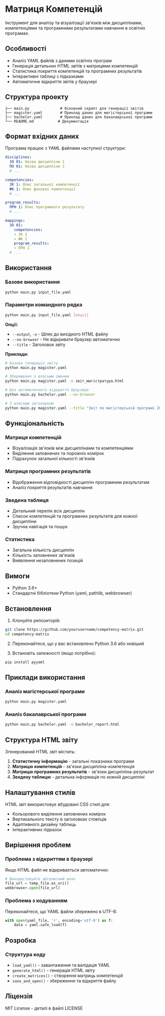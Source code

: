 # Матриця Компетенцій

Інструмент для аналізу та візуалізації зв'язків між дисциплінами, компетенціями та програмними результатами навчання в освітніх програмах.

## Особливості

- Аналіз YAML файлів з даними освітніх програм
- Генерація детальних HTML звітів з матрицями компетенцій
- Статистика покриття компетенцій та програмних результатів
- Інтерактивні таблиці з підказками
- Автоматичне відкриття звітів у браузері

## Структура проекту

```
├── main.py              # Основний скрипт для генерації звітів
├── magister.yaml        # Приклад даних для магістерської програми
├── bachelor.yaml        # Приклад даних для бакалаврської програми
└── README.md           # Документація
```

## Формат вхідних даних

Програма працює з YAML файлами наступної структури:

```yaml
disciplines:
  ЗО 01: Назва дисципліни 1
  ПО 01: Назва дисципліни 2
  # ...

competencies:
  ЗК 1: Опис загальної компетенції
  ФК 1: Опис фахової компетенції
  # ...

program_results:
  ПРН 1: Опис програмного результату
  # ...

mappings:
  ЗО 01:
    competencies:
    - ЗК 1
    - ФК 1
    program_results:
    - ПРН 1
  # ...
```

## Використання

### Базове використання

```bash
python main.py input_file.yaml
```

### Параметри командного рядка

```bash
python main.py input_file.yaml [опції]
```

**Опції:**
- `--output`, `-o` - Шлях до вихідного HTML файлу
- `--no-browser` - Не відкривати браузер автоматично
- `--title` - Заголовок звіту

**Приклади:**

```bash
# Базова генерація звіту
python main.py magister.yaml

# Збереження з власним іменем
python main.py magister.yaml -o звіт_магістратура.html

# Без автоматичного відкриття браузера
python main.py bachelor.yaml --no-browser

# З власним заголовком
python main.py magister.yaml --title "Звіт по магістерській програмі 2024"
```

## Функціональність

### Матриця компетенцій
- Візуалізація зв'язків між дисциплінами та компетенціями
- Виділення заповнених та порожніх комірок
- Підрахунок загальної кількості зв'язків

### Матриця програмних результатів
- Відображення відповідності дисциплін програмним результатам
- Аналіз покриття результатів навчання

### Зведена таблиця
- Детальний перелік всіх дисциплін
- Список компетенцій та програмних результатів для кожної дисципліни
- Зручна навігація та пошук

### Статистика
- Загальна кількість дисциплін
- Кількість заповнених зв'язків
- Виявлення незаповнених позицій

## Вимоги

- Python 3.6+
- Стандартні бібліотеки Python (yaml, pathlib, webbrowser)

## Встановлення

1. Клонуйте репозиторій:
```bash
git clone https://github.com/yourusername/competency-matrix.git
cd competency-matrix
```

2. Переконайтеся, що у вас встановлено Python 3.6 або новіший

3. Встановіть залежності (якщо потрібно):
```bash
pip install pyyaml
```

## Приклади використання

### Аналіз магістерської програми
```bash
python main.py magister.yaml
```

### Аналіз бакалаврської програми
```bash
python main.py bachelor.yaml -o bachelor_report.html
```

## Структура HTML звіту

Згенерований HTML звіт містить:

1. **Статистичну інформацію** - загальні показники програми
2. **Матрицю компетенцій** - зв'язки дисципліна-компетенція
3. **Матрицю програмних результатів** - зв'язки дисципліна-результат
4. **Зведену таблицю** - детальна інформація по кожній дисципліні

## Налаштування стилів

HTML звіт використовує вбудовані CSS стилі для:
- Кольорового виділення заповнених комірок
- Вертикального тексту в заголовках стовпців
- Адаптивного дизайну таблиць
- Інтерактивних підказок

## Вирішення проблем

### Проблема з відкриттям в браузері
Якщо HTML файл не відкривається автоматично:
```python
# Використовуйте абсолютний шлях
file_url = temp_file.as_uri()
webbrowser.open(file_url)
```

### Проблема з кодуванням
Переконайтеся, що YAML файли збережено в UTF-8:
```python
with open(yaml_file, 'r', encoding='utf-8') as f:
    data = yaml.safe_load(f)
```

## Розробка

### Структура коду
- `load_yaml()` - завантаження та валідація YAML
- `generate_html()` - генерація HTML звіту
- `create_matrices()` - створення матриць компетенцій
- `save_and_open()` - збереження та відкриття файлу

## Ліцензія

MIT License - деталі в файлі LICENSE
